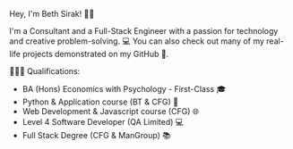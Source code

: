 Hey, I'm Beth Sirak! 👋🏽

I'm a Consultant and a Full-Stack Engineer with a passion for technology and creative problem-solving. 💻 You can also check out many of my real-life projects demonstrated on my GitHub 🚀.

👩🏽‍💻 Qualifications:
- BA (Hons) Economics with Psychology - First-Class 🎓
- Python & Application course (BT & CFG) 🐍
- Web Development & Javascript course (CFG) 🌐
- Level 4 Software Developer (QA Limited) 💻
- Full Stack Degree (CFG & ManGroup) 📚
